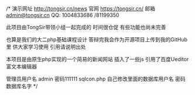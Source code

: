 /*
演示网址 http://tongsir.cn/news
官网 https://tongsir.cn/
邮箱 admin@tongsir.cn
QQ: 1004833686 /81199350

此项目由TongSir带领小组一起完成的 时间很仓促 有些功能也尚未完善 


也算是我们的大二php基础课程设计 答辩完我会作为开源项目上传到我的GitHub里 供大家学习使用
引用请说明出处


本项目是由原生php实现的一个简易的新闻网站 
插入了一些js
引用了百度Ueditor富文本编辑器

管理员用户名 admin
密码111111
sqlcon.php  自己修改里面的数据库用户名 密码 数据库名字
*/
